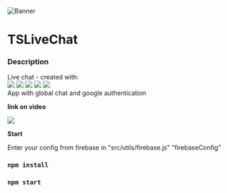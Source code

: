 ![Banner](https://cdn.discordapp.com/attachments/736633764930912257/989997369313624084/TSLiveChat.png)

# TSLiveChat

### Description 
Live chat - created with:<br>
    <img src="https://img.shields.io/badge/react-%2320232a.svg?style=for-the-badge&logo=react&logoColor=%2361DAFB"> 
    <img src="https://img.shields.io/badge/typescript-%23007ACC.svg?style=for-the-badge&logo=typescript&logoColor=white"/>
    <img src="https://img.shields.io/badge/MUI-%230081CB.svg?style=for-the-badge&logo=mui&logoColor=white"/>
    <img src="https://img.shields.io/badge/Firebase-039BE5?style=for-the-badge&logo=Firebase&logoColor=white"/>
    <img src="https://img.shields.io/badge/mobx-%23593d88.svg?style=for-the-badge&logo=mobx&logoColor=white">
<br>
App with global chat and google authentication

**link on video**


<a target="_blank" href="https://youtu.be/ABJrr9FWq-I">
    <img src="https://img.shields.io/badge/YouTube-%23FF0000.svg?style=for-the-badge&logo=YouTube&logoColor=white"/>
</a>

**Start**

Enter your config from firebase in "src/utils/firebase.js" "firebaseConfig"
### `npm install`
### `npm start`
